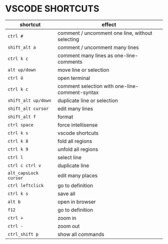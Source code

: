 ﻿# VSCODE SHORTCUTS

| shortcut | effect |
| --- | --- |
| `ctrl #` | comment / uncomment one line, without selecting |
| `shift_alt a` | comment / uncomment many lines |
| `ctrl k c` | comment many lines as one-line-comments |
| `alt up/down` | move line or selection |
| `ctrl ö` | open terminal |
| `ctrl k c` | comment selection with one-line-comment-syntax |
| `shift_alt up/down` | duplicate line or selection |
| `shift_alt cursor` | edit many lines |
| `shift_alt f` | format |
| `ctrl space` | force intellisense |
| `ctrl k s` | vscode shortcuts |
| `ctrl k 8` | fold all regions |
| `ctrl k 9` | unfold all regions |
| `ctrl l` | select line |
| `ctrl c ctrl v` | duplicate line |
| `alt_capsLock cursor` | edit many places|
| `ctrl leftclick` | go to definition |
| `ctrl k s` | save all |
| `alt b` | open in browser |
| `f12` | go to definition |
| `ctrl +` | zoom in |
| `ctrl -` | zoom out |
| `ctrl_shift p` | show all commands |
<!--
-->
